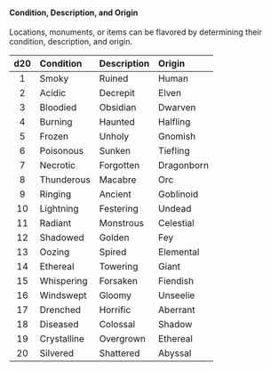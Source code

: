 #### Condition, Description, and Origin

Locations, monuments, or items can be flavored by determining their condition, description, and origin.

| d20 | Condition   | Description | Origin     |
|:---:|:------------|:------------|:-----------|
|  1  | Smoky       | Ruined      | Human      |
|  2  | Acidic      | Decrepit    | Elven      |
|  3  | Bloodied    | Obsidian    | Dwarven    |
|  4  | Burning     | Haunted     | Halfling   |
|  5  | Frozen      | Unholy      | Gnomish    |
|  6  | Poisonous   | Sunken      | Tiefling   |
|  7  | Necrotic    | Forgotten   | Dragonborn |
|  8  | Thunderous  | Macabre     | Orc        |
|  9  | Ringing     | Ancient     | Goblinoid  |
| 10  | Lightning   | Festering   | Undead     |
| 11  | Radiant     | Monstrous   | Celestial  |
| 12  | Shadowed    | Golden      | Fey        |
| 13  | Oozing      | Spired      | Elemental  |
| 14  | Ethereal    | Towering    | Giant      |
| 15  | Whispering  | Forsaken    | Fiendish   |
| 16  | Windswept   | Gloomy      | Unseelie   |
| 17  | Drenched    | Horrific    | Aberrant   |
| 18  | Diseased    | Colossal    | Shadow     |
| 19  | Crystalline | Overgrown   | Ethereal   |
| 20  | Silvered    | Shattered   | Abyssal    |
